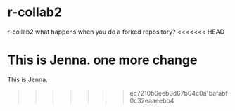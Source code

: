 # r-collab2
r-collab2
what happens when you do a forked repository?
<<<<<<< HEAD

This is Jenna.
one more change
=======


This is Jenna.

>>>>>>> ec7210b6eeb3d67b04c0a1bafabf0c32eaaeebb4
